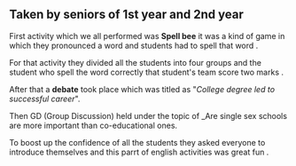 ## Taken by seniors of 1st year and 2nd year 

First activity which we all performed was **Spell bee** it was a kind of game in which they pronounced a word and students had to spell that word .


For that activity they divided all the students into four groups and the student who spell the word correctly that student's team score 
two marks .


After that a **debate** took place which was titled as "_College degree led to successful career_".


Then GD (Group Discussion) held under the topic of _Are single sex schools are more important than co-educational ones.


To boost up the confidence of all the students they asked everyone to introduce themselves and this parrt of english activities was great fun .
